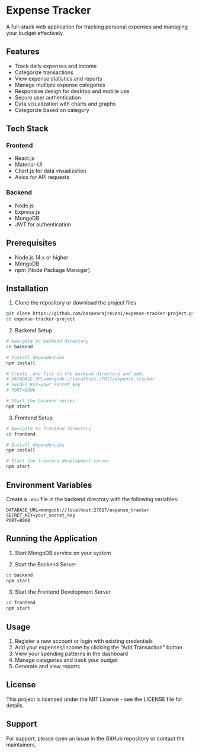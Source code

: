 # Expense Tracker

A full-stack web application for tracking personal expenses and managing your budget effectively.

## Features

- Track daily expenses and income
- Categorize transactions
- View expense statistics and reports
- Manage multiple expense categories
- Responsive design for desktop and mobile use
- Secure user authentication
- Data visualization with charts and graphs
- Categorize based on category
  
## Tech Stack

### Frontend
- React.js
- Material-UI
- Chart.js for data visualization
- Axios for API requests

### Backend
- Node.js
- Express.js
- MongoDB
- JWT for authentication

## Prerequisites

- Node.js 14.x or higher
- MongoDB
- npm (Node Package Manager)

## Installation

1. Clone the repository or download the project files
```bash
git clone https://github.com/basavarajrevani/expense-tracker-project.git
cd expense-tracker-project
```

2. Backend Setup
```bash
# Navigate to backend directory
cd backend

# Install dependencies
npm install

# Create .env file in the backend directory and add:
# DATABASE_URL=mongodb://localhost:27017/expense_tracker
# SECRET_KEY=your_secret_key
# PORT=8000

# Start the backend server
npm start
```

3. Frontend Setup
```bash
# Navigate to frontend directory
cd frontend

# Install dependencies
npm install

# Start the frontend development server
npm start
```

## Environment Variables

Create a `.env` file in the backend directory with the following variables:
```
DATABASE_URL=mongodb://localhost:27017/expense_tracker
SECRET_KEY=your_secret_key
PORT=8000
```

## Running the Application

1. Start MongoDB service on your system

2. Start the Backend Server
```bash
cd backend
npm start
```

3. Start the Frontend Development Server
```bash
cd frontend
npm start
```

## Usage

1. Register a new account or login with existing credentials
2. Add your expenses/income by clicking the "Add Transaction" button
3. View your spending patterns in the dashboard
4. Manage categories and track your budget
5. Generate and view reports


## License

This project is licensed under the MIT License - see the LICENSE file for details.

## Support

For support, please open an issue in the GitHub repository or contact the maintainers.

